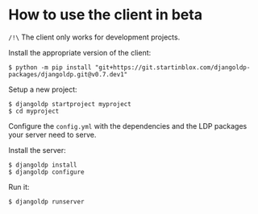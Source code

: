 # How to use the client in beta

`/!\` The client only works for development projects.

Install the appropriate version of the client:
```
$ python -m pip install "git+https://git.startinblox.com/djangoldp-packages/djangoldp.git@v0.7.dev1"
```

Setup a new project:
```
$ djangoldp startproject myproject
$ cd myproject
```

Configure the `config.yml` with the dependencies and the LDP packages your server need to serve.

Install the server:
```
$ djangoldp install
$ djangoldp configure
```

Run it:
```
$ djangoldp runserver
```
